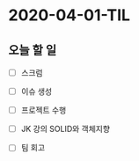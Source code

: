 # 2020-04-01-TIL

## 오늘 할 일

- [ ] 스크럼
- [ ] 이슈 생성
- [ ] 프로젝트 수행
- [ ] JK 강의 SOLID와 객체지향
- [ ] 팀 회고

